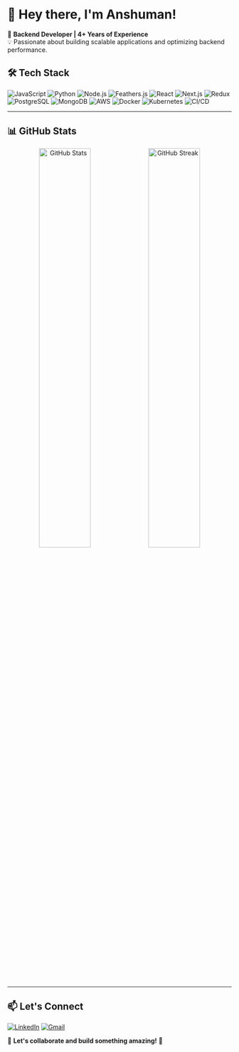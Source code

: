 
# 👋 Hey there, I'm Anshuman!

🚀 **Backend Developer | 4+ Years of Experience**  
💡 Passionate about building scalable applications and optimizing backend performance.

## 🛠️ Tech Stack

![JavaScript](https://img.shields.io/badge/JavaScript-ES6%2B-yellow?style=for-the-badge&logo=javascript)
![Python](https://img.shields.io/badge/Python-3.9-blue?style=for-the-badge&logo=python)
![Node.js](https://img.shields.io/badge/Node.js-14.x-green?style=for-the-badge&logo=node.js)
![Feathers.js](https://img.shields.io/badge/Feathers.js-gray?style=for-the-badge&logo=feathers.js)
![React](https://img.shields.io/badge/React.js-17.x-blue?style=for-the-badge&logo=react)
![Next.js](https://img.shields.io/badge/Next.js-14-black?style=for-the-badge&logo=next.js)
![Redux](https://img.shields.io/badge/Redux-purple?style=for-the-badge&logo=redux)
![PostgreSQL](https://img.shields.io/badge/PostgreSQL-13-blue?style=for-the-badge&logo=postgresql)
![MongoDB](https://img.shields.io/badge/MongoDB-4.x-green?style=for-the-badge&logo=mongodb)
![AWS](https://img.shields.io/badge/AWS-Cloud-orange?style=for-the-badge&logo=amazon-aws)
![Docker](https://img.shields.io/badge/Docker-Container-blue?style=for-the-badge&logo=docker)
![Kubernetes](https://img.shields.io/badge/kubernetes-%23326ce5.svg?style=for-the-badge&logo=kubernetes&logoColor=white)
![CI/CD](https://img.shields.io/badge/CI%2FCD-Automation-brightgreen?style=for-the-badge&logo=github-actions)

---

## 📊 GitHub Stats

<p align="center">
  <img src="https://github-readme-stats.vercel.app/api?username=anshumandash&show_icons=true&theme=tokyonight" width="48%" alt="GitHub Stats">
  <img src="https://github-readme-streak-stats.herokuapp.com/?user=anshumandash&theme=tokyonight" width="48%" alt="GitHub Streak">
</p>

---

## 📫 Let's Connect

[![LinkedIn](https://img.shields.io/badge/LinkedIn-Connect-blue?style=for-the-badge&logo=linkedin)](https://www.linkedin.com/in/anshuman-dash-012bb31b1/)
[![Gmail](https://img.shields.io/badge/Gmail-Email-red?style=for-the-badge&logo=gmail)](mailto:dashanshuman2658@gmail.com)

🎯 **Let's collaborate and build something amazing!** 🚀
